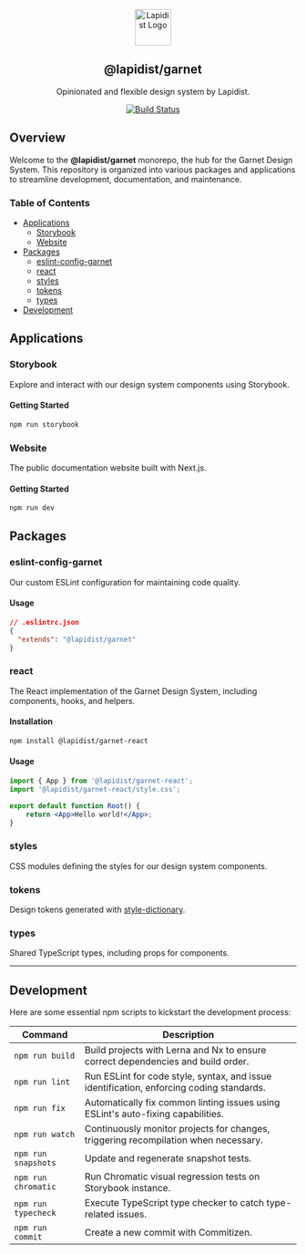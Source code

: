 <p align="center">
    <a href="https://garnet.lapidist.net/" target="_blank" rel="noopener">
        <img width="64" src="https://lapidist.net/logo.svg" alt="Lapidist Logo"/>
    </a>
</p>

<h2 align="center">@lapidist/garnet</h2>

<div align="center">

Opinionated and flexible design system by Lapidist.

[![Build Status](https://github.com/bylapidist/garnet/workflows/Checks/badge.svg)](https://github.com/bylapidist/garnet/actions?query=workflow%3AChecks)

</div>

## Overview

Welcome to the **@lapidist/garnet** monorepo, the hub for the Garnet Design System. This repository is organized into various packages and applications to streamline development, documentation, and maintenance.

### Table of Contents

- [Applications](#applications)
    - [Storybook](#storybook)
    - [Website](#website)
- [Packages](#packages)
    - [eslint-config-garnet](#eslint-config-garnet)
    - [react](#react)
    - [styles](#styles)
    - [tokens](#tokens)
    - [types](#types)
- [Development](#development)

## Applications

### Storybook

Explore and interact with our design system components using Storybook.

#### Getting Started

```bash
npm run storybook
```

### Website

The public documentation website built with Next.js.

#### Getting Started

```bash
npm run dev
```

## Packages

### eslint-config-garnet

Our custom ESLint configuration for maintaining code quality.

#### Usage

```json
// .eslintrc.json
{
  "extends": "@lapidist/garnet"
}
```

### react

The React implementation of the Garnet Design System, including components, hooks, and helpers.

#### Installation

```bash
npm install @lapidist/garnet-react
```

#### Usage

```jsx
import { App } from '@lapidist/garnet-react';
import '@lapidist/garnet-react/style.css';

export default function Root() {
    return <App>Hello world!</App>;
}
```

### styles

CSS modules defining the styles for our design system components.

### tokens

Design tokens generated with [style-dictionary](https://github.com/amzn/style-dictionary).

### types

Shared TypeScript types, including props for components.

---

## Development

Here are some essential npm scripts to kickstart the development process:

| Command             | Description                                                                              |
|---------------------|------------------------------------------------------------------------------------------|
| `npm run build`     | Build projects with Lerna and Nx to ensure correct dependencies and build order.         |
| `npm run lint`      | Run ESLint for code style, syntax, and issue identification, enforcing coding standards. |
| `npm run fix`       | Automatically fix common linting issues using ESLint's auto-fixing capabilities.         |
| `npm run watch`     | Continuously monitor projects for changes, triggering recompilation when necessary.      |
| `npm run snapshots` | Update and regenerate snapshot tests.                                                    |
| `npm run chromatic` | Run Chromatic visual regression tests on Storybook instance.                             |
| `npm run typecheck` | Execute TypeScript type checker to catch type-related issues.                            |
| `npm run commit`    | Create a new commit with Commitizen.                                                     |

